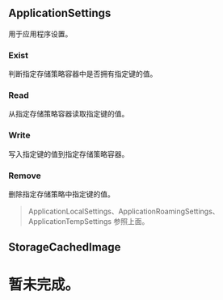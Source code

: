 ## ApplicationSettings
用于应用程序设置。
### Exist
判断指定存储策略容器中是否拥有指定键的值。
### Read
从指定存储策略容器读取指定键的值。
### Write
写入指定键的值到指定存储策略容器。
### Remove
删除指定存储策略中指定键的值。

> ApplicationLocalSettings、ApplicationRoamingSettings、ApplicationTempSettings 参照上面。

## StorageCachedImage
# 暂未完成。